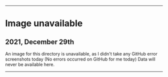
***

# Image unavailable

## 2021, December 29th

An image for this directory is unavailable, as I didn't take any GitHub error screenshots today (No errors occurred on GitHub for me today) Data will never be available here.

***
